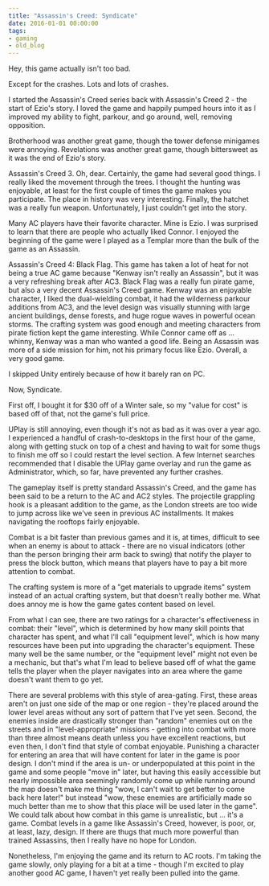 ```yaml
---
title: "Assassin's Creed: Syndicate"
date: 2016-01-01 00:00:00
tags:
- gaming
- old_blog
---
```


Hey, this game actually isn't too bad.

<!-- more -->

Except for the crashes. Lots and lots of crashes.

I started the Assassin's Creed series back with Assassin's Creed 2 - the start of Ezio's story. I loved the game and happily pumped hours into it as I improved my ability to fight, parkour, and go around, well, removing opposition.

Brotherhood was another great game, though the tower defense minigames were annoying. Revelations was another great game, though bittersweet as it was the end of Ezio's story.

Assassin's Creed 3. Oh, dear. Certainly, the game had several good things. I really liked the movement through the trees. I thought the hunting was enjoyable, at least for the first couple of times the game makes you participate. The place in history was very interesting. Finally, the hatchet was a really fun weapon. Unfortunately, I just couldn't get into the story.

Many AC players have their favorite character. Mine is Ezio. I was surprised to learn that there are people who actually liked Connor. I enjoyed the beginning of the game were I played as a Templar more than the bulk of the game as an Assassin.

Assassin's Creed 4: Black Flag. This game has taken a lot of heat for not being a true AC game because "Kenway isn't really an Assassin", but it was a very refreshing break after AC3. Black Flag was a really fun pirate game, but also a very decent Assassin's Creed game. Kenway was an enjoyable character, I liked the dual-wielding combat, it had the wilderness parkour additions from AC3, and the level design was visually stunning with large ancient buildings, dense forests, and huge rogue waves in powerful ocean storms. The crafting system was good enough and meeting characters from pirate fiction kept the game interesting. While Connor came off as ... whinny, Kenway was a man who wanted a good life. Being an Assassin was more of a side mission for him, not his primary focus like Ezio. Overall, a very good game.

I skipped Unity entirely because of how it barely ran on PC.

Now, Syndicate.

First off, I bought it for $30 off of a Winter sale, so my "value for cost" is based off of that, not the game's full price.

UPlay is still annoying, even though it's not as bad as it was over a year ago. I experienced a handful of crash-to-desktops in the first hour of the game, along with getting stuck on top of a chest and having to wait for some thugs to finish me off so I could restart the level section. A few Internet searches recommended that I disable the UPlay game overlay and run the game as Administrator, which, so far, have prevented any further crashes.

The gameplay itself is pretty standard Assassin's Creed, and the game has been said to be a return to the AC and AC2 styles. The projectile grappling hook is a pleasant addition to the game, as the London streets are too wide to jump across like we've seen in previous AC installments. It makes navigating the rooftops fairly enjoyable.

Combat is a bit faster than previous games and it is, at times, difficult to see when an enemy is about to attack - there are no visual indicators (other than the person bringing their arm back to swing) that notify the player to press the block button, which means that players have to pay a bit more attention to combat.

The crafting system is more of a "get materials to upgrade items" system instead of an actual crafting system, but that doesn't really bother me. What does annoy me is how the game gates content based on level.

From what I can see, there are two ratings for a character's effectiveness in combat: their "level", which is determined by how many skill points that character has spent, and what I'll call "equipment level", which is how many resources have been put into upgrading the character's equipment. These many well be the same number, or the "equipment level" might not even be a mechanic, but that's what I'm lead to believe based off of what the game tells the player when the player navigates into an area where the game doesn't want them to go yet.

There are several problems with this style of area-gating. First, these areas aren't on just one side of the map or one region - they're placed around the lower level areas without any sort of pattern that I've yet seen. Second, the enemies inside are drastically stronger than "random" enemies out on the streets and in "level-appropriate" missions - getting into combat with more than three almost means death unless you have excellent reactions, but even then, I don't find that style of combat enjoyable. Punishing a character for entering an area that will have content for later in the game is poor design. I don't mind if the area is un- or underpopulated at this point in the game and some people "move in" later, but having this easily accessible but nearly impossible area seemingly randomly come up while running around the map doesn't make me thing "wow, I can't wait to get better to come back here later!" but instead "wow, these enemies are artificially made so much better than me to show that this place will be used later in the game". We could talk about how combat in this game is unrealistic, but ... it's a game. Combat levels in a game like Assassin's Creed, however, is poor, or, at least, lazy, design. If there are thugs that much more powerful than trained Assassins, then I really have no hope for London.

Nonetheless, I'm enjoying the game and its return to AC roots. I'm taking the game slowly, only playing for a bit at a time - though I'm excited to play another good AC game, I haven't yet really been pulled into the game.
